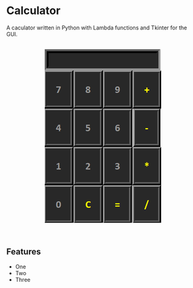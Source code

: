 <h1>Calculator</h1>
A caculator written in Python with Lambda functions and Tkinter for the GUI.<br><br>

<p align="center">
  <kbd>
<img src="calculator.gif"></img>
  </kbd>
</p>
<br>

<h2>Features</h2>
<ul>
  <li>One</li>
  <li>Two</li>
  <li>Three</li>
</ul>
<br><br>
